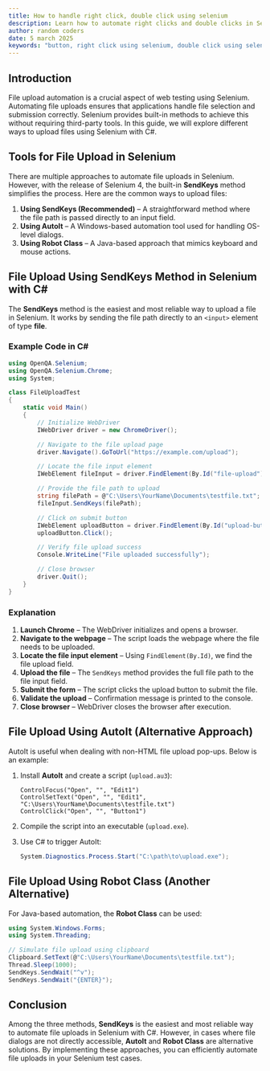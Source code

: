 ```yaml
---
title: How to handle right click, double click using selenium
description: Learn how to automate right clicks and double clicks in Selenium using the Actions class. Master browser context menus and advanced mouse interactions for effective web testing.
author: random coders
date: 5 march 2025
keywords: "button, right click using selenium, double click using selenium"
---
```


## Introduction

File upload automation is a crucial aspect of web testing using Selenium. Automating file uploads ensures that applications handle file selection and submission correctly. Selenium provides built-in methods to achieve this without requiring third-party tools. In this guide, we will explore different ways to upload files using Selenium with C#.

## Tools for File Upload in Selenium

There are multiple approaches to automate file uploads in Selenium. However, with the release of Selenium 4, the built-in **SendKeys** method simplifies the process. Here are the common ways to upload files:

1. **Using SendKeys (Recommended)** – A straightforward method where the file path is passed directly to an input field.
2. **Using AutoIt** – A Windows-based automation tool used for handling OS-level dialogs.
3. **Using Robot Class** – A Java-based approach that mimics keyboard and mouse actions.

## File Upload Using SendKeys Method in Selenium with C\#

The **SendKeys** method is the easiest and most reliable way to upload a file in Selenium. It works by sending the file path directly to an `<input>` element of type **file**.

### Example Code in C\#

```csharp
using OpenQA.Selenium;
using OpenQA.Selenium.Chrome;
using System;

class FileUploadTest
{
    static void Main()
    {
        // Initialize WebDriver
        IWebDriver driver = new ChromeDriver();

        // Navigate to the file upload page
        driver.Navigate().GoToUrl("https://example.com/upload");

        // Locate the file input element
        IWebElement fileInput = driver.FindElement(By.Id("file-upload"));

        // Provide the file path to upload
        string filePath = @"C:\Users\YourName\Documents\testfile.txt";
        fileInput.SendKeys(filePath);

        // Click on submit button
        IWebElement uploadButton = driver.FindElement(By.Id("upload-button"));
        uploadButton.Click();

        // Verify file upload success
        Console.WriteLine("File uploaded successfully");

        // Close browser
        driver.Quit();
    }
}
```

### Explanation

1. **Launch Chrome** – The WebDriver initializes and opens a browser.
2. **Navigate to the webpage** – The script loads the webpage where the file needs to be uploaded.
3. **Locate the file input element** – Using `FindElement(By.Id)`, we find the file upload field.
4. **Upload the file** – The `SendKeys` method provides the full file path to the file input field.
5. **Submit the form** – The script clicks the upload button to submit the file.
6. **Validate the upload** – Confirmation message is printed to the console.
7. **Close browser** – WebDriver closes the browser after execution.

## File Upload Using AutoIt (Alternative Approach)

AutoIt is useful when dealing with non-HTML file upload pop-ups. Below is an example:

1. Install **AutoIt** and create a script (`upload.au3`):

   ```autoit
   ControlFocus("Open", "", "Edit1")
   ControlSetText("Open", "", "Edit1", "C:\Users\YourName\Documents\testfile.txt")
   ControlClick("Open", "", "Button1")
   ```

2. Compile the script into an executable (`upload.exe`).

3. Use C# to trigger AutoIt:

   ```csharp
   System.Diagnostics.Process.Start("C:\path\to\upload.exe");
   ```

## File Upload Using Robot Class (Another Alternative)

For Java-based automation, the **Robot Class** can be used:

```csharp
using System.Windows.Forms;
using System.Threading;

// Simulate file upload using clipboard
Clipboard.SetText(@"C:\Users\YourName\Documents\testfile.txt");
Thread.Sleep(1000);
SendKeys.SendWait("^v");
SendKeys.SendWait("{ENTER}");
```

## Conclusion

Among the three methods, **SendKeys** is the easiest and most reliable way to automate file uploads in Selenium with C#. However, in cases where file dialogs are not directly accessible, **AutoIt** and **Robot Class** are alternative solutions. By implementing these approaches, you can efficiently automate file uploads in your Selenium test cases.
